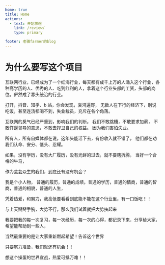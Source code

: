 ```yaml
---
home: true
title: Home
actions:
  - text: 开始旅途
    link: /review/
    type: primary

footer: 老骥farmer的blog
---
```


<!-- @format -->

# 为什么要写这个项目

互联网行业，已经成为了一个红海行业，每天都有成千上万的人涌入这个行业，各种高学历的人、优秀的人、吃到红利的人，拿着这个行业头部的工资，头部的岗位。俨然成了寡头统治的行业。

打开，抖音、知乎、b 站，你会发现，哀鸿遍野， 无数人在下行的经济下，别说吃饭，甚至连汤都喝不到，失业裁员，充斥在各个角落。

互联网的戾气已经严重到，影响我们的判断， 我们不敢跳槽，不敢要求加薪， 不敢忤逆领导的意思，不敢去捍卫自己的权益。 因为我们害怕失业。

所有人，所有自媒体都在说，这年头能活下去，有份收入就不错了。 他们都在劝我们认命、安分、低头、忍耀。

如果，没有学历，没有大厂履历，没有光鲜的过去，就不要瞎折腾， 当好一个合格的牛马，

作为芸芸众生的我们，到底还有没有机会？

我是个小人物， 普通的履历，普通的成绩，普通的学历，普通的情商，普通的智商，普通的相貌，普通的人生，

凭着热爱，和努力，我高低要看看到底能不能在这个行业里，有一口饭吃！！

与上天掰掰手腕，大势不行，那么我们试着就把大势扶起来

我要把我的每一次复习，每一次经历，每一次的心得，都记录下来，分享给大家，希望能帮助到一些人，

当然最重要的是让大家重新燃起希望！告诉这个世界

只要努力准备，我们就还有机会！！

想这个操蛋的世界宣战，热爱可抵万难！！

<!-- @format -->

[default-theme-home]: https://vuejs.press/reference/default-theme/frontmatter.html#home-page

